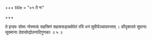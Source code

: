+++
title = "०५ ते नः"

+++

ते इन्दवः सोमाः नोस्माकं सहस्रिणं सहस्रसङ्ख्योपेतं रयिं धनं सुवीर्यञ्चापवन्ताम् । कीदृशास्ते सुवानाः सूयमानाः देवासोद्योतनादिगुणकाः ॥ ५ ॥